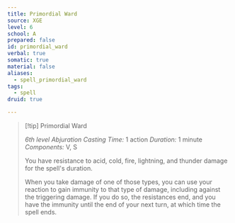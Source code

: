 ```yaml
---
title: Primordial Ward
source: XGE
level: 6
school: A
prepared: false
id: primordial_ward
verbal: true
somatic: true
material: false
aliases:
  - spell_primordial_ward
tags:
  - spell
druid: true

---
```

>[!tip] Primordial Ward
>
> *6th level Abjuration*
> *Casting Time:* 1 action
> *Duration:* 1 minute
> *Components:* V, S
>
>You have resistance to acid, cold, fire, lightning, and thunder damage for the spell's duration.
>
>When you take damage of one of those types, you can use your reaction to gain immunity to that type of damage, including against the triggering damage. If you do so, the resistances end, and you have the immunity until the end of your next turn, at which time the spell ends.
>

